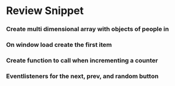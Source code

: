 # Review Snippet

### Create multi dimensional array with objects of people in
### On window load create the first item
### Create function to call when incrementing a counter
### Eventlisteners for the next, prev, and random button
